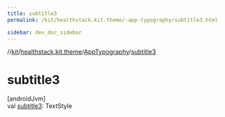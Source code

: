 ```yaml
---
title: subtitle3
permalink: /kit/healthstack.kit.theme/-app-typography/subtitle3.html

sidebar: dev_doc_sidebar
---
```

//[kit](../../../kit.html)/[healthstack.kit.theme](../index.html)/[AppTypography](index.html)/[subtitle3](subtitle3.html)



# subtitle3



[androidJvm]\
val [subtitle3](subtitle3.html): TextStyle




